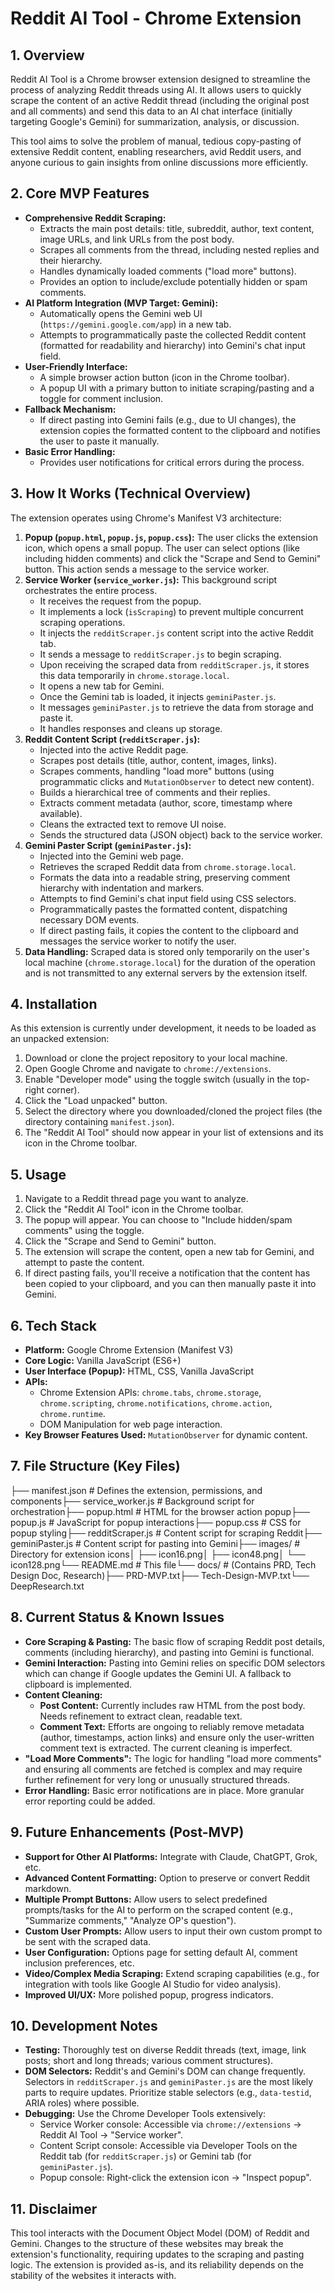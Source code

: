 # Reddit AI Tool - Chrome Extension

## 1. Overview

Reddit AI Tool is a Chrome browser extension designed to streamline the process of analyzing Reddit threads using AI. It allows users to quickly scrape the content of an active Reddit thread (including the original post and all comments) and send this data to an AI chat interface (initially targeting Google's Gemini) for summarization, analysis, or discussion.

This tool aims to solve the problem of manual, tedious copy-pasting of extensive Reddit content, enabling researchers, avid Reddit users, and anyone curious to gain insights from online discussions more efficiently.

## 2. Core MVP Features

* **Comprehensive Reddit Scraping:**
    * Extracts the main post details: title, subreddit, author, text content, image URLs, and link URLs from the post body.
    * Scrapes all comments from the thread, including nested replies and their hierarchy.
    * Handles dynamically loaded comments ("load more" buttons).
    * Provides an option to include/exclude potentially hidden or spam comments.
* **AI Platform Integration (MVP Target: Gemini):**
    * Automatically opens the Gemini web UI (`https://gemini.google.com/app`) in a new tab.
    * Attempts to programmatically paste the collected Reddit content (formatted for readability and hierarchy) into Gemini's chat input field.
* **User-Friendly Interface:**
    * A simple browser action button (icon in the Chrome toolbar).
    * A popup UI with a primary button to initiate scraping/pasting and a toggle for comment inclusion.
* **Fallback Mechanism:**
    * If direct pasting into Gemini fails (e.g., due to UI changes), the extension copies the formatted content to the clipboard and notifies the user to paste it manually.
* **Basic Error Handling:**
    * Provides user notifications for critical errors during the process.

## 3. How It Works (Technical Overview)

The extension operates using Chrome's Manifest V3 architecture:

1.  **Popup (`popup.html`, `popup.js`, `popup.css`):** The user clicks the extension icon, which opens a small popup. The user can select options (like including hidden comments) and click the "Scrape and Send to Gemini" button. This action sends a message to the service worker.
2.  **Service Worker (`service_worker.js`):** This background script orchestrates the entire process.
    * It receives the request from the popup.
    * It implements a lock (`isScraping`) to prevent multiple concurrent scraping operations.
    * It injects the `redditScraper.js` content script into the active Reddit tab.
    * It sends a message to `redditScraper.js` to begin scraping.
    * Upon receiving the scraped data from `redditScraper.js`, it stores this data temporarily in `chrome.storage.local`.
    * It opens a new tab for Gemini.
    * Once the Gemini tab is loaded, it injects `geminiPaster.js`.
    * It messages `geminiPaster.js` to retrieve the data from storage and paste it.
    * It handles responses and cleans up storage.
3.  **Reddit Content Script (`redditScraper.js`):**
    * Injected into the active Reddit page.
    * Scrapes post details (title, author, content, images, links).
    * Scrapes comments, handling "load more" buttons (using programmatic clicks and `MutationObserver` to detect new content).
    * Builds a hierarchical tree of comments and their replies.
    * Extracts comment metadata (author, score, timestamp where available).
    * Cleans the extracted text to remove UI noise.
    * Sends the structured data (JSON object) back to the service worker.
4.  **Gemini Paster Script (`geminiPaster.js`):**
    * Injected into the Gemini web page.
    * Retrieves the scraped Reddit data from `chrome.storage.local`.
    * Formats the data into a readable string, preserving comment hierarchy with indentation and markers.
    * Attempts to find Gemini's chat input field using CSS selectors.
    * Programmatically pastes the formatted content, dispatching necessary DOM events.
    * If direct pasting fails, it copies the content to the clipboard and messages the service worker to notify the user.
5.  **Data Handling:** Scraped data is stored only temporarily on the user's local machine (`chrome.storage.local`) for the duration of the operation and is not transmitted to any external servers by the extension itself.

## 4. Installation

As this extension is currently under development, it needs to be loaded as an unpacked extension:

1.  Download or clone the project repository to your local machine.
2.  Open Google Chrome and navigate to `chrome://extensions`.
3.  Enable "Developer mode" using the toggle switch (usually in the top-right corner).
4.  Click the "Load unpacked" button.
5.  Select the directory where you downloaded/cloned the project files (the directory containing `manifest.json`).
6.  The "Reddit AI Tool" should now appear in your list of extensions and its icon in the Chrome toolbar.

## 5. Usage

1.  Navigate to a Reddit thread page you want to analyze.
2.  Click the "Reddit AI Tool" icon in the Chrome toolbar.
3.  The popup will appear. You can choose to "Include hidden/spam comments" using the toggle.
4.  Click the "Scrape and Send to Gemini" button.
5.  The extension will scrape the content, open a new tab for Gemini, and attempt to paste the content.
6.  If direct pasting fails, you'll receive a notification that the content has been copied to your clipboard, and you can then manually paste it into Gemini.

## 6. Tech Stack

* **Platform:** Google Chrome Extension (Manifest V3)
* **Core Logic:** Vanilla JavaScript (ES6+)
* **User Interface (Popup):** HTML, CSS, Vanilla JavaScript
* **APIs:**
    * Chrome Extension APIs: `chrome.tabs`, `chrome.storage`, `chrome.scripting`, `chrome.notifications`, `chrome.action`, `chrome.runtime`.
    * DOM Manipulation for web page interaction.
* **Key Browser Features Used:** `MutationObserver` for dynamic content.

## 7. File Structure (Key Files)

├── manifest.json             # Defines the extension, permissions, and components├── service_worker.js         # Background script for orchestration├── popup.html                # HTML for the browser action popup├── popup.js                  # JavaScript for popup interactions├── popup.css                 # CSS for popup styling├── redditScraper.js          # Content script for scraping Reddit├── geminiPaster.js           # Content script for pasting into Gemini├── images/                   # Directory for extension icons│   ├── icon16.png│   ├── icon48.png│   └── icon128.png└── README.md                 # This file└── docs/                     # (Contains PRD, Tech Design Doc, Research)├── PRD-MVP.txt├── Tech-Design-MVP.txt└── DeepResearch.txt
## 8. Current Status & Known Issues

* **Core Scraping & Pasting:** The basic flow of scraping Reddit post details, comments (including hierarchy), and pasting into Gemini is functional.
* **Gemini Interaction:** Pasting into Gemini relies on specific DOM selectors which can change if Google updates the Gemini UI. A fallback to clipboard is implemented.
* **Content Cleaning:**
    * **Post Content:** Currently includes raw HTML from the post body. Needs refinement to extract clean, readable text.
    * **Comment Text:** Efforts are ongoing to reliably remove metadata (author, timestamps, action links) and ensure only the user-written comment text is extracted. The current cleaning is imperfect.
* **"Load More Comments":** The logic for handling "load more comments" and ensuring all comments are fetched is complex and may require further refinement for very long or unusually structured threads.
* **Error Handling:** Basic error notifications are in place. More granular error reporting could be added.

## 9. Future Enhancements (Post-MVP)

* **Support for Other AI Platforms:** Integrate with Claude, ChatGPT, Grok, etc.
* **Advanced Content Formatting:** Option to preserve or convert Reddit markdown.
* **Multiple Prompt Buttons:** Allow users to select predefined prompts/tasks for the AI to perform on the scraped content (e.g., "Summarize comments," "Analyze OP's question").
* **Custom User Prompts:** Allow users to input their own custom prompt to be sent with the scraped data.
* **User Configuration:** Options page for setting default AI, comment inclusion preferences, etc.
* **Video/Complex Media Scraping:** Extend scraping capabilities (e.g., for integration with tools like Google AI Studio for video analysis).
* **Improved UI/UX:** More polished popup, progress indicators.

## 10. Development Notes

* **Testing:** Thoroughly test on diverse Reddit threads (text, image, link posts; short and long threads; various comment structures).
* **DOM Selectors:** Reddit's and Gemini's DOM can change frequently. Selectors in `redditScraper.js` and `geminiPaster.js` are the most likely parts to require updates. Prioritize stable selectors (e.g., `data-testid`, ARIA roles) where possible.
* **Debugging:** Use the Chrome Developer Tools extensively:
    * Service Worker console: Accessible via `chrome://extensions` -> Reddit AI Tool -> "Service worker".
    * Content Script console: Accessible via Developer Tools on the Reddit tab (for `redditScraper.js`) or Gemini tab (for `geminiPaster.js`).
    * Popup console: Right-click the extension icon -> "Inspect popup".

## 11. Disclaimer

This tool interacts with the Document Object Model (DOM) of Reddit and Gemini. Changes to the structure of these websites may break the extension's functionality, requiring updates to the scraping and pasting logic. The extension is provided as-is, and its reliability depends on the stability of the websites it interacts with.